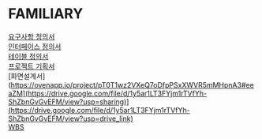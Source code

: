 # FAMILIARY
[요구사항 정의서](https://docs.google.com/spreadsheets/d/1rbcw7myThzqLoL2FxhxpT_1o7t-XeOQS_jAKuTZBYmY/edit?usp=drive_link)
<br>
[인터페이스 정의서](https://docs.google.com/spreadsheets/d/1LbNl-WeZ9B9Y3sj1i3FLD27nFV7FWz2WmgviOELu5-8/edit?usp=drive_link)
<br>
[테이블 정의서](https://docs.google.com/spreadsheets/d/1JYVlx6xnDEShnV2gC2NdtsCRumgcWUS1kBApFnKXUSc/edit?usp=drive_link)
<br>
[프로젝트 기획서](https://drive.google.com/file/d/10bvzlfkyeM6y1bJCUw26Z2F1ZyjxQp8o/view?usp=drive_link
)
<br>
[화면설계서](https://ovenapp.io/project/pT0T1wz2VXeQ7oDfpPSxXWVR5mMHpnA3#eeaZM](https://drive.google.com/file/d/1y5ar1LT3FYjm1rTVfYh-ShZbnGvGvEFM/view?usp=sharing)](https://drive.google.com/file/d/1y5ar1LT3FYjm1rTVfYh-ShZbnGvGvEFM/view?usp=drive_link)
<br>
[WBS](https://docs.google.com/spreadsheets/d/128qu0fl6bdxIbF27ZLxJ9pl_UIwAxATd7azqcxNJEhE/edit?usp=drive_link)

